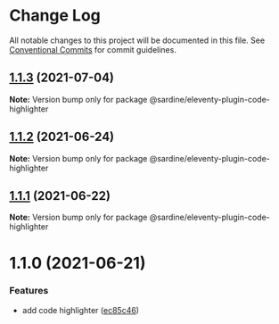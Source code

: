# Change Log

All notable changes to this project will be documented in this file.
See [Conventional Commits](https://conventionalcommits.org) for commit guidelines.

## [1.1.3](https://github.com/sardinedev/eleventy-plugins/compare/@sardine/eleventy-plugin-code-highlighter@1.1.2...@sardine/eleventy-plugin-code-highlighter@1.1.3) (2021-07-04)

**Note:** Version bump only for package @sardine/eleventy-plugin-code-highlighter





## [1.1.2](https://github.com/sardinedev/eleventy-plugins/compare/@sardine/eleventy-plugin-code-highlighter@1.1.1...@sardine/eleventy-plugin-code-highlighter@1.1.2) (2021-06-24)

**Note:** Version bump only for package @sardine/eleventy-plugin-code-highlighter

## [1.1.1](https://github.com/sardinedev/eleventy-plugins/compare/@sardine/eleventy-plugin-code-highlighter@1.1.0...@sardine/eleventy-plugin-code-highlighter@1.1.1) (2021-06-22)

**Note:** Version bump only for package @sardine/eleventy-plugin-code-highlighter

# 1.1.0 (2021-06-21)

### Features

- add code highlighter ([ec85c46](https://github.com/sardinedev/eleventy-plugins/commit/ec85c46bc5cc468add080eba7f889e1942c8d36e))
